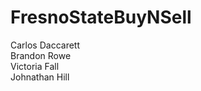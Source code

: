 # FresnoStateBuyNSell

  Carlos Daccarett
 <br> Brandon Rowe
 <br> Victoria Fall
 <br> Johnathan Hill

